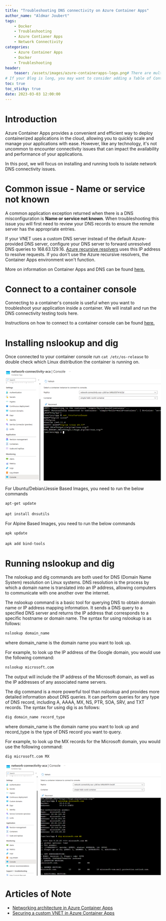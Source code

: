 ```yaml
---
title: "Troubleshooting DNS connectivity on Azure Container Apps"
author_name: "Aldmar Joubert"
tags:
    - Docker
    - Troubleshooting
    - Azure Contianer Apps
    - Network Connectivity
categories:
    - Azure Container Apps
    - Docker
    - Troubleshooting 
header:
    teaser: /assets/images/azure-containerapps-logo.png# There are multiple logos that can be used in "/assets/images" if you choose to add one.
# If your Blog is long, you may want to consider adding a Table of Contents by adding the following two settings.
toc: true
toc_sticky: true
date: 2023-03-03 12:00:00
---
```


# Introduction
Azure Container Apps provides a convenient and efficient way to deploy containerized applications in the cloud, allowing you to quickly scale and manage your applications with ease. However, like any technology, it's not uncommon to encounter connectivity issues that can impact the availability and performance of your applications.

In this post, we will focus on installing and running tools to isolate network DNS connectivity issues.

# Common issue - Name or service not known
A common application exception returned when there is a DNS misconfiguration is <b>Name or service not known</b>. When troubleshooting this issue you will first need to review your DNS records to ensure the remote server has the appropriate entries.

If your VNET uses a custom DNS server instead of the default Azure-provided DNS server, configure your DNS server to forward unresolved DNS queries to 168.63.129.16. [Azure recursive resolvers](https://learn.microsoft.com/en-us/azure/virtual-network/virtual-networks-name-resolution-for-vms-and-role-instances#name-resolution-that-uses-your-own-dns-server) uses this IP address to resolve requests. If you don't use the Azure recursive resolvers, the Container Apps environment won't function.

More on information on Container Apps and DNS can be found [here.](https://learn.microsoft.com/en-us/azure/container-apps/networking#dns)

# Connect to a container console
Connecting to a container's console is useful when you want to troubleshoot your application inside a container. We will install and run the DNS connectivity testing tools here.

Instructions on how to connect to a container console can be found [here.](https://learn.microsoft.com/en-us/azure/container-apps/container-console?tabs=bash)

# Installing nslookup and dig
Once connected to your container console run ```cat /etc/os-release``` to double check which Linux distribution the container is running on.

![running cat /etc/os-release to check linux distro](/media/2023/02/azure-blog-container-apps-check-linux-distro.png)

For Ubuntu/Debian/Jessie Based Images, you need to run the below commands

```sh
apt-get update

apt install dnsutils
```

For Alpine Based Images, you need to run the below commands
```sh
apk update

apk add bind-tools
```

# Running nslookup and dig
The nslookup and dig commands are both used for DNS (Domain Name System) resolution on Linux systems. DNS resolution is the process by which a domain name is translated into an IP address, allowing computers to communicate with one another over the internet.

The nslookup command is a basic tool for querying DNS to obtain domain name or IP address mapping information. It sends a DNS query to a specified DNS server and returns the IP address that corresponds to a specific hostname or domain name. The syntax for using nslookup is as follows:

```sh
nslookup domain_name
```
where domain_name is the domain name you want to look up.

For example, to look up the IP address of the Google domain, you would use the following command:

```sh
nslookup microsoft.com
```

The output will include the IP address of the Microsoft domain, as well as the IP addresses of any associated name servers.

The dig command is a more powerful tool than nslookup and provides more detailed information about DNS queries. It can perform queries for any type of DNS record, including A, AAAA, MX, NS, PTR, SOA, SRV, and TXT records. The syntax for using dig is as follows:

```sh
dig domain_name record_type
```

where domain_name is the domain name you want to look up and record_type is the type of DNS record you want to query.

For example, to look up the MX records for the Microsoft domain, you would use the following command:

```sh
dig microsoft.com MX
```

![running nslookup and dig](/media/2023/02/azure-blog-container-apps-run-dig-nslookup.png)

# Articles of Note
- [Networking architecture in Azure Container Apps](https://learn.microsoft.com/en-us/azure/container-apps/networking)
- [Securing a custom VNET in Azure Container Apps](https://learn.microsoft.com/en-us/azure/container-apps/firewall-integration)
